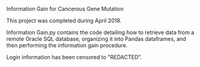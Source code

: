 Information Gain for Cancerous Gene Mutation

This project was completed during April 2018.

Information Gain.py contains the code detailing how to retrieve data from a remote Oracle SQL database, organizing it into Pandas dataframes, and then performing the information gain procedure.

Login information has been censored to "REDACTED".
